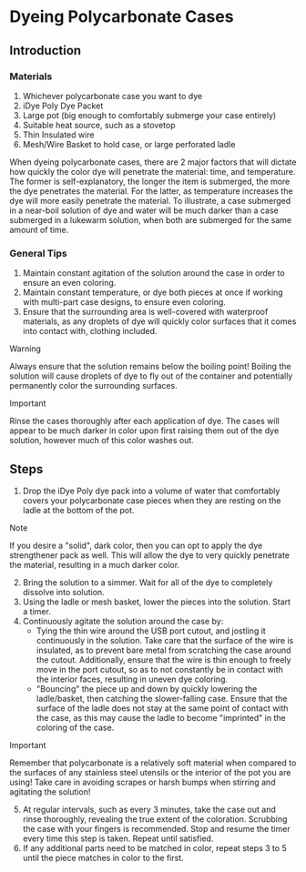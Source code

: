 # Dyeing Polycarbonate Cases

## Introduction
### Materials
1. Whichever polycarbonate case you want to dye
1. iDye Poly Dye Packet
1. Large pot (big enough to comfortably submerge your case entirely)
1. Suitable heat source, such as a stovetop
1. Thin Insulated wire
1. Mesh/Wire Basket to hold case, or large perforated ladle

When dyeing polycarbonate cases, there are 2 major factors that will dictate how quickly the color dye will penetrate the material: time, and temperature. The former is self-explanatory, the longer the item is submerged, the more the dye penetrates the material. For the latter, as temperature increases the dye will more easily penetrate the material. To illustrate, a case submerged in a near-boil solution of dye and water will be much darker than a case submerged in a lukewarm solution, when both are submerged for the same amount of time. 

### General Tips
1. Maintain constant agitation of the solution around the case in order to ensure an even coloring. 
1. Maintain constant temperature, or dye both pieces at once if working with multi-part case designs, to ensure even coloring. 
1. Ensure that the surrounding area is well-covered with waterproof materials, as any droplets of dye will quickly color surfaces that it comes into contact with, clothing included. 

> [!WARNING]  
> Always ensure that the solution remains below the boiling point! Boiling the solution will cause droplets of dye to fly out of the container and potentially permanently color the surrounding surfaces. 

> [!Important]
> Rinse the cases thoroughly after each application of dye. The cases will appear to be much darker in color upon first raising them out of the dye solution, however much of this color washes out. 

## Steps
1. Drop the iDye Poly dye pack into a volume of water that comfortably covers your polycarbonate case pieces when they are resting on the ladle at the bottom of the pot. 

> [!Note]
> If you desire a "solid", dark color, then you can opt to apply the dye strengthener pack as well. This will allow the dye to very quickly penetrate the material, resulting in a much darker color. 

2. Bring the solution to a simmer. Wait for all of the dye to completely dissolve into solution. 
1. Using the ladle or mesh basket, lower the pieces into the solution. Start a timer. 
1. Continuously agitate the solution around the case by:
    - Tying the thin wire around the USB port cutout, and jostling it continuously in the solution. Take care that the surface of the wire is insulated, as to prevent bare metal from scratching the case around the cutout. Additionally, ensure that the wire is thin enough to freely move in the port cutout, so as to not constantly be in contact with the interior faces, resulting in uneven dye coloring. 
    -  "Bouncing" the piece up and down by quickly lowering the ladle/basket, then catching the slower-falling case. Ensure that the surface of the ladle does not stay at the same point of contact with the case, as this may cause the ladle to become "imprinted" in the coloring of the case. 

> [!Important]
> Remember that polycarbonate is a relatively soft material when compared to the surfaces of any stainless steel utensils or the interior of the pot you are using! Take care in avoiding scrapes or harsh bumps when stirring and agitating the solution!

5. At regular intervals, such as every 3 minutes, take the case out and rinse thoroughly, revealing the true extent of the coloration. Scrubbing the case with your fingers is recommended. Stop and resume the timer every time this step is taken. Repeat until satisfied. 
1. If any additional parts need to be matched in color, repeat steps 3 to 5 until the piece matches in color to the first. 
